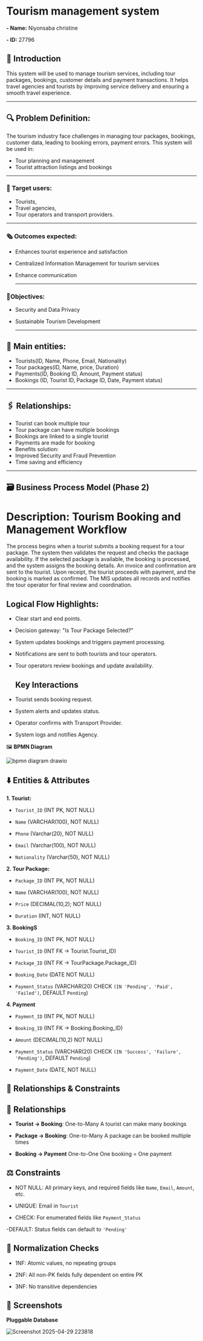 # Tourism management system
**- Name:** Niyonsaba christine

**- ID:** 27796

## 📇 Introduction
 
This system will be used to manage tourism services,  including tour packages,  bookings, customer details  and payment transactions.
It helps travel agencies and tourists by improving service delivery and ensuring a smooth travel experience.

---
## 🔍 Problem Definition:

The tourism industry face challenges in managing tour packages, bookings, customer data, leading to booking errors, payment errors.
This system will be used in:
- Tour planning and management
- Tourist attraction listings and bookings
---
### 🎯 Target users: 
- Tourists, 
- Travel agencies, 
-  Tour operators and transport providers.
  ---
### 🗞️ Outcomes expected:
- Enhances tourist experience and satisfaction
- Centralized Information Management for tourism services
- Enhance communication
  
  ---
### 📎Objectives:

- Security and Data Privacy
- Sustainable Tourism Development
  
  ---
## 🧩 Main entities:
- Tourists(ID, Name, Phone, Email, Nationality)
- Tour packages(ID, Name, price, Duration)
- Payments(ID, Booking ID, Amount, Payment status)
- Bookings (ID, Tourist ID, Package ID, Date, Payment status)

---
## 🖇️ Relationships:
- Tourist can book multiple tour
- Tour package can have multiple bookings
- Bookings are linked to a single tourist
- Payments are made for booking
- Benefits solution:
- Improved Security and Fraud Prevention 
- Time saving and efficiency
---
## 🗃️ Business Process Model (Phase 2)
# Description: Tourism Booking and Management Workflow
The process begins when a tourist submits a booking request for a tour package. The system then validates the request and checks the package availability. If the selected package is available, the booking is processed, and the system assigns the booking details. An invoice and confirmation are sent to the tourist. Upon receipt, the tourist proceeds with payment, and the booking is marked as confirmed. The MIS updates all records and notifies the tour operator for final review and coordination.

## Logical Flow Highlights:

- Clear start and end points.

- Decision gateway: "Is Tour Package Selected?"

- System updates bookings and triggers payment processing.

- Notifications are sent to both tourists and tour operators.

- Tour operators review bookings and update availability.

  ## Key Interactions
  
- Tourist sends booking request.

- System alerts and updates status.

- Operator confirms with Transport Provider.

- System logs and notifies Agency.

🖼  **BPMN Diagram**

 ![bpmn diagram drawio](https://github.com/user-attachments/assets/05be22a5-d3ec-4565-9dd7-1e4ce8d389fc)

 ## ⬇️ Entities & Attributes
**1.	Tourist:**

-	`Tourist_ID` (INT PK, NOT NULL)

-	`Name` (VARCHAR(100), NOT NULL)

-	`Phone` (Varchar(20), NOT NULL)

-	`Email` (Varchar(100), NOT NULL)

-	`Nationality` (Varchar(50), NOT NULL)

**2.	Tour Package:**

-	`Package_ID`	(INT	PK, NOT NULL)

- `Name`	(VARCHAR(100),	NOT NULL)

- `Price`	(DECIMAL(10,2);	NOT NULL)

- `Duration`	(INT,	NOT NULL)

 **3.  BookingS**

- `Booking_ID`	(INT	PK, NOT NULL)
  
- `Tourist_ID`	(INT	FK → Tourist.Tourist_ID)
  
- `Package_ID`	(INT	FK → TourPackage.Package_ID)
  
- `Booking_Date` (DATE	NOT NULL)
  
- `Payment_Status` (VARCHAR(20)	CHECK `(IN 'Pending', 'Paid', 'Failed')`, DEFAULT `Pending`)
  

 **4. Payment**

- `Payment_ID`	(INT	PK, NOT NULL)
  
- `Booking_ID`	(INT	FK → Booking.Booking_ID)
  
-  `Amount` 	(DECIMAL(10,2)	NOT NULL)
  
- `Payment_Status`	(VARCHAR(20)	CHECK `(IN 'Success', 'Failure', 'Pending')`, DEFAULT `Pending`)
  
- `Payment_Date`	(DATE,	NOT NULL)

 ## 🔁  Relationships & Constraints

 ## 🔗 Relationships

- **Tourist → Booking**:	One-to-Many	A tourist can make many bookings
  
- **Package → Booking**:	One-to-Many	A package can be booked multiple times
  
- **Booking → Payment** 	One-to-One	One booking = One payment

## ⚖️ Constraints

- NOT NULL: All primary keys, and required fields like `Name`, `Email`, `Amount`, etc.

- UNIQUE: Email in `Tourist`

- CHECK: For enumerated fields like `Payment_Status`

-DEFAULT: Status fields can default to `'Pending'`

## 🧠 Normalization Checks

- 1NF: Atomic values, no repeating groups
  
- 2NF: All non-PK fields fully dependent on entire PK

- 3NF: No transitive dependencies





## 📸 Screenshots

**Pluggable Database**

![Screenshot 2025-04-29 223818](https://github.com/user-attachments/assets/3650b06d-b829-4cde-896e-2e721cec6778)






